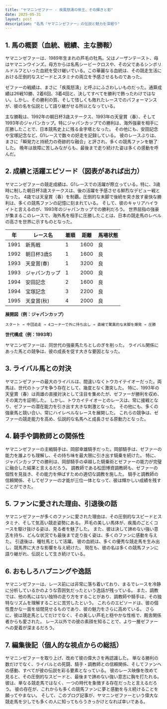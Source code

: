 ```yaml
---
title: "ヤマニンゼファー - 疾風怒濤の帝王、その輝きと影"
date: 2025-05-31
layout: post
description: "名馬『ヤマニンゼファー』の伝説と魅力を深堀り"
---
```


## 1. 馬の概要（血統、戦績、主な勝鞍）

ヤマニンゼファーは、1989年生まれの芦毛の牡馬。父はノーザンテースト、母はヤマニンウインズ。母方からは名馬シービークロスや、その父であるシンボリルドルフといった血統を受け継いでいる。この華麗なる血統は、その競走生活における圧倒的なスピードとスタミナの両立を予感させるものであった。

ゼファーの戦績は、まさに「疾風怒濤」と呼ぶにふさわしいものだった。通算成績は26戦10勝、2着6回、3着4回と、決してすべてを勝利で飾ったわけではない。しかし、その勝利の質、そして惜しくも敗れたレースでのパフォーマンスが、彼の名を伝説として語り継がせる所以となっている。

主な勝鞍は、1992年の朝日杯3歳ステークス、1993年の天皇賞（春）、そして1993年のジャパンカップ。特にジャパンカップでの勝利は、海外強豪を相手に圧勝したことで、日本競馬史上に残る金字塔となった。  その他にも、安田記念や宝塚記念など、G1レースで数々の好走を記録している。  彼のレースぶりは、まさに「瞬発力と持続力の奇跡的な融合」と評され、多くの競馬ファンを魅了した。  晩年は故障に苦しみながらも、最後まで走り続けた姿は多くの感動を呼んだ。


## 2. 成績と活躍エピソード（図表があれば出力）

ヤマニンゼファーの競走成績は、G1レースでの活躍が際立っている。特に、3歳時に制した朝日杯3歳ステークスは、後の活躍を予感させる鮮烈なデビュー戦となった。  4歳では天皇賞（春）を制覇。圧倒的な末脚で後続を突き放す豪快な勝利は、多くの競馬ファンの記憶に刻まれている。  そして、彼のキャリアハイライトと言えるのが、1993年のジャパンカップでの勝利だろう。  世界屈指の強豪が集まるこのレースで、海外馬を相手に圧勝したことは、日本の競走馬のレベルの高さを世界に示すものとなった。


| 年 | レース名             | 着順 | 距離 | 馬場状態 |
|---|----------------------|-----|-----|---------|
| 1991 | 新馬戦             | 1   | 1600 | 良      |
| 1992 | 朝日杯3歳S          | 1   | 1600 | 良      |
| 1993 | 天皇賞(春)          | 1   | 3200 | 良      |
| 1993 | ジャパンカップ       | 1   | 2000 | 良      |
| 1994 | 安田記念             | 2   | 1600 | 良      |
| 1994 | 宝塚記念             | 3   | 2200 | 良      |
| 1995 | 天皇賞(秋)          | 4   | 2000 | 良      |


**展開図（例：ジャパンカップ）**

```
スタート → 中団追走 → 4コーナーで外に持ち出し → 直線で驚異的な末脚を爆発 → 圧勝
```

**世代構成（例：1993年）**

ヤマニンゼファーは、同世代の強豪馬たちとしのぎを削った。  ライバル関係にあった馬との競争は、彼の成長を促す大きな要因となった。


## 3. ライバル馬との対決

ヤマニンゼファーの最大のライバルは、間違いなくトウカイテイオーだった。両馬は、世代のトップを争う存在として、幾度となく激突した。  特に、1993年の天皇賞（春）は両雄の直接対決として注目を集めたが、ゼファーが勝利を収め、その実力を証明した。  しかし、トウカイテイオーとのレースは、常に接戦となり、ゼファーの潜在能力を引き出す大きな刺激となった。  その他にも、多くの強豪馬と競い合い、常にハイレベルなレースを展開した。  これらの競争は、ゼファーの競走能力を高め、伝説的な名馬へと成長させる原動力となった。


## 4. 騎手や調教師との関係性

ヤマニンゼファーの主戦騎手は、岡部幸雄騎手だった。岡部騎手は、ゼファーの能力を誰よりも理解し、その持ち味を最大限に引き出す騎乗を続けた。  特に、ジャパンカップでの勝利は、岡部騎手の卓越した騎乗術とゼファーの能力が完璧に融合した結果と言えるだろう。  調教師である松田博資調教師も、ゼファーの個性を見抜き、その能力を伸ばすための適切な調教を施した。  騎手と調教師の信頼関係、そしてゼファーの才能が三位一体となって、彼は輝かしい成績を残すことができた。


## 5. ファンに愛された理由、引退後の話

ヤマニンゼファーが多くのファンに愛された理由は、その圧倒的なスピードとスタミナ、そして気高い競走姿勢にある。  芦毛の美しい馬体が、疾風のごとくコースを駆け抜ける姿は、見る者を魅了した。  また、彼は決して諦めない強い意志を持ち、どんな状況でも最後まで走り抜く姿は、多くのファンに感動を与えた。  引退後は、種牡馬として活躍。  彼の血統は、多くの優秀な競走馬を生み出し、競馬界に大きな影響を与え続けた。  現在も、彼の名は多くの競馬ファンに語り継がれ、伝説として生き続けている。


## 6. おもしろハプニングや逸話

ヤマニンゼファーは、レース前には非常に落ち着いており、まるでレースを冷静に分析しているかのような雰囲気だったという逸話が残っている。  また、調教では、他の馬にはない独特の走り方をすることがあり、調教師や騎手は、その独特なリズムを理解することに苦労したという。  これらのエピソードは、彼の個性豊かな一面を垣間見せるものであり、彼の魅力をさらに高めている。  さらに、彼は競走馬としてだけでなく、その美しい芦毛と穏やかな性格で、厩舎関係者からも愛された。  レース以外での彼の素顔を知ることで、より一層ゼファーへの愛着が深まるだろう。


## 7. 編集後記（個人的な視点からの総括）

ヤマニンゼファーを取り上げ、改めて彼の偉大さを再認識した。  単なる勝利の数だけでなく、ライバルとの死闘、騎手・調教師との信頼関係、そしてファンへの感動、すべてが彼の伝説を彩る要素となっている。  彼のレース映像を改めて見ると、その圧倒的なスピードと、最後まで諦めない強い意志に胸を打たれる。  彼は、単なる競走馬ではなく、一つの時代を象徴する存在だったと言えるだろう。  彼の存在が、これからも多くの競馬ファンに夢と感動を与え続けることを願ってやまない。  そして、このブログ記事が、ヤマニンゼファーという偉大な競走馬を少しでも多くの人に知ってもらうきっかけとなれば幸いである。
